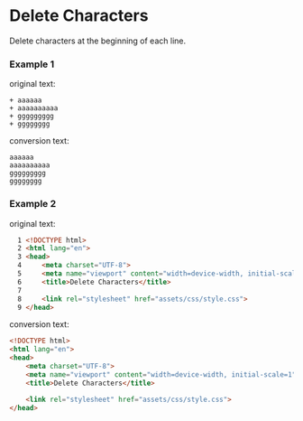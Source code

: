 # Delete Characters
Delete  characters at the beginning of each line.

### Example 1

original text:
```
+ aaaaaa
+ aaaaaaaaaa
+ ggggggggg
+ gggggggg
```

conversion text:
```
aaaaaa
aaaaaaaaaa
ggggggggg
gggggggg
```

### Example 2
original text:
```html
  1 <!DOCTYPE html>
  2 <html lang="en">
  3 <head>
  4     <meta charset="UTF-8">
  5     <meta name="viewport" content="width=device-width, initial-scale=1">
  6     <title>Delete Characters</title>
  7
  8     <link rel="stylesheet" href="assets/css/style.css">
  9 </head>
```

conversion text:
```html
<!DOCTYPE html>
<html lang="en">
<head>
    <meta charset="UTF-8">
    <meta name="viewport" content="width=device-width, initial-scale=1">
    <title>Delete Characters</title>

    <link rel="stylesheet" href="assets/css/style.css">
</head>
```